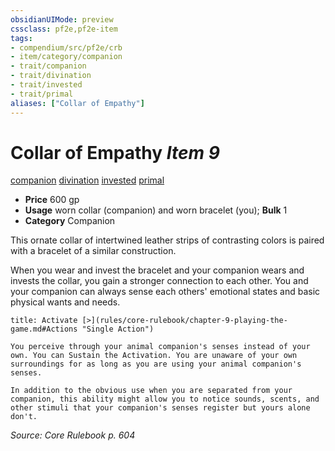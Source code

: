 ```yaml
---
obsidianUIMode: preview
cssclass: pf2e,pf2e-item
tags:
- compendium/src/pf2e/crb
- item/category/companion
- trait/companion
- trait/divination
- trait/invested
- trait/primal
aliases: ["Collar of Empathy"]
---
```

# Collar of Empathy *Item 9*  
[companion](rules/traits/companion.md "Companion Item Trait")  [divination](rules/traits/divination.md "Divination School Trait")  [invested](rules/traits/invested.md "Invested Item Trait")  [primal](rules/traits/primal.md "Primal Tradition Trait")  

- **Price** 600 gp
- **Usage** worn collar (companion) and worn bracelet (you); **Bulk** 1
- **Category** Companion

This ornate collar of intertwined leather strips of contrasting colors is paired with a bracelet of a similar construction.

When you wear and invest the bracelet and your companion wears and invests the collar, you gain a stronger connection to each other. You and your companion can always sense each others' emotional states and basic physical wants and needs.

```ad-embed-ability
title: Activate [>](rules/core-rulebook/chapter-9-playing-the-game.md#Actions "Single Action")

You perceive through your animal companion's senses instead of your own. You can Sustain the Activation. You are unaware of your own surroundings for as long as you are using your animal companion's senses.

In addition to the obvious use when you are separated from your companion, this ability might allow you to notice sounds, scents, and other stimuli that your companion's senses register but yours alone don't.
```

*Source: Core Rulebook p. 604*